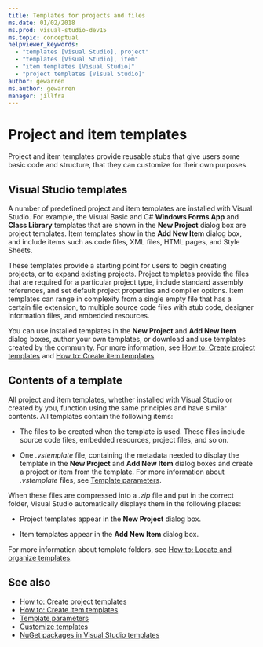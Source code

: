 ```yaml
---
title: Templates for projects and files
ms.date: 01/02/2018
ms.prod: visual-studio-dev15
ms.topic: conceptual
helpviewer_keywords:
  - "templates [Visual Studio], project"
  - "templates [Visual Studio], item"
  - "item templates [Visual Studio]"
  - "project templates [Visual Studio]"
author: gewarren
ms.author: gewarren
manager: jillfra
---
```

# Project and item templates

Project and item templates provide reusable stubs that give users some basic code and structure, that they can customize for their own purposes.

## Visual Studio templates

A number of predefined project and item templates are installed with Visual Studio. For example, the Visual Basic and C# **Windows Forms App** and **Class Library** templates that are shown in the **New Project** dialog box are project templates. Item templates show in the **Add New Item** dialog box, and include items such as code files, XML files, HTML pages, and Style Sheets.

These templates provide a starting point for users to begin creating projects, or to expand existing projects. Project templates provide the files that are required for a particular project type, include standard assembly references, and set default project properties and compiler options. Item templates can range in complexity from a single empty file that has a certain file extension, to multiple source code files with stub code, designer information files, and embedded resources.

You can use installed templates in the **New Project** and **Add New Item** dialog boxes, author your own templates, or download and use templates created by the community. For more information, see [How to: Create project templates](../ide/how-to-create-project-templates.md) and [How to: Create item templates](../ide/how-to-create-item-templates.md).

## Contents of a template

All project and item templates, whether installed with Visual Studio or created by you, function using the same principles and have similar contents. All templates contain the following items:

- The files to be created when the template is used. These files include source code files, embedded resources, project files, and so on.

- One *.vstemplate* file, containing the metadata needed to display the template in the **New Project** and **Add New Item** dialog boxes and create a project or item from the template. For more information about *.vstemplate* files, see [Template parameters](../ide/template-parameters.md).

When these files are compressed into a *.zip* file and put in the correct folder, Visual Studio automatically displays them in the following places:

- Project templates appear in the **New Project** dialog box.

- Item templates appear in the **Add New Item** dialog box.

For more information about template folders, see [How to: Locate and organize templates](../ide/how-to-locate-and-organize-project-and-item-templates.md).

## See also

- [How to: Create project templates](../ide/how-to-create-project-templates.md)
- [How to: Create item templates](../ide/how-to-create-item-templates.md)
- [Template parameters](../ide/template-parameters.md)
- [Customize templates](../ide/customizing-project-and-item-templates.md)
- [NuGet packages in Visual Studio templates](/nuget/visual-studio-extensibility/visual-studio-templates)